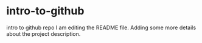 # intro-to-github
intro to github repo
I am editing the README file. Adding some more details about the project description.
